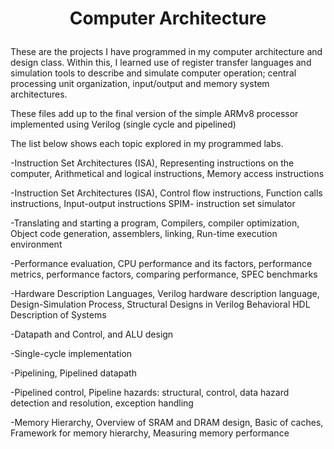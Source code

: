 # <p align="center">Computer Architecture<p>

These are the projects I have programmed in my computer architecture and design class. Within this, I learned use of register transfer languages and simulation tools to describe and simulate computer operation; central processing unit organization, input/output and memory system architectures. 

These files add up to the final version of the simple ARMv8 processor implemented using Verilog (single cycle and pipelined)

The list below shows each topic explored in my programmed labs. 

-Instruction Set Architectures (ISA), Representing instructions on the computer, Arithmetical and logical instructions, Memory access instructions

-Instruction Set Architectures (ISA), Control flow instructions, Function calls instructions, Input-output instructions SPIM- instruction set simulator

-Translating and starting a program, Compilers, compiler optimization, Object code generation, assemblers, linking, Run-time execution environment

-Performance evaluation, CPU performance and its factors, performance metrics, performance factors, comparing performance, SPEC benchmarks

-Hardware Description Languages, Verilog hardware description language, Design-Simulation Process, Structural Designs in Verilog Behavioral HDL Description of Systems

-Datapath and Control, and ALU design

-Single-cycle implementation

-Pipelining, Pipelined datapath

-Pipelined control, Pipeline hazards: structural, control, data hazard detection and resolution, exception handling

-Memory Hierarchy, Overview of SRAM and DRAM design, Basic of caches, Framework for memory hierarchy, Measuring memory performance
